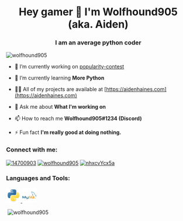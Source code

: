 <h1 align="center">Hey gamer 👋 I'm Wolfhound905 (aka. Aiden)</h1>
<h3 align="center">I am an average python coder</h3>

<p align="left"> <img src="https://komarev.com/ghpvc/?username=wolfhound905&label=Profile%20views&color=0e75b6&style=flat" alt="wolfhound905" /> </p>

- 🔭 I’m currently working on [popularity-contest](https://aidenhaines.com/popularity-contest)

- 🌱 I’m currently learning **More Python**

- 👨‍💻 All of my projects are available at [https://aidenhaines.com](https://aidenhaines.com)

- 💬 Ask me about **What I'm working on**

- 📫 How to reach me **Wolfhound905#1234 (Discord)**

- ⚡ Fun fact **I'm really good at doing nothing.**

<h3 align="left">Connect with me:</h3>
<p align="left">
<a href="https://stackoverflow.com/users/14700903" target="blank"><img align="center" src="https://raw.githubusercontent.com/rahuldkjain/github-profile-readme-generator/master/src/images/icons/Social/stack-overflow.svg" alt="14700903" height="30" width="40" /></a>
<a href="https://www.youtube.com/c/wolfhound905" target="blank"><img align="center" src="https://raw.githubusercontent.com/rahuldkjain/github-profile-readme-generator/master/src/images/icons/Social/youtube.svg" alt="wolfhound905" height="30" width="40" /></a>
<a href="https://discord.gg/nhxcvYcx5a" target="blank"><img align="center" src="https://raw.githubusercontent.com/rahuldkjain/github-profile-readme-generator/master/src/images/icons/Social/discord.svg" alt="nhxcvYcx5a" height="30" width="40" /></a>
</p>

<h3 align="left">Languages and Tools:</h3>
<p align="left"> <a href="https://www.python.org" target="_blank"> <img src="https://raw.githubusercontent.com/devicons/devicon/master/icons/python/python-original.svg" alt="python" width="40" height="40"/> </a> <a href="https://www.mysql.com/" target="_blank"> <img src="https://raw.githubusercontent.com/devicons/devicon/master/icons/mysql/mysql-original-wordmark.svg" alt="mysql" width="40" height="40"/> </a> 

<p>&nbsp;<img align="center" src="https://github-readme-stats.vercel.app/api?username=wolfhound905&show_icons=true&theme=tokyonight&locale=en" alt="wolfhound905" /></p>

